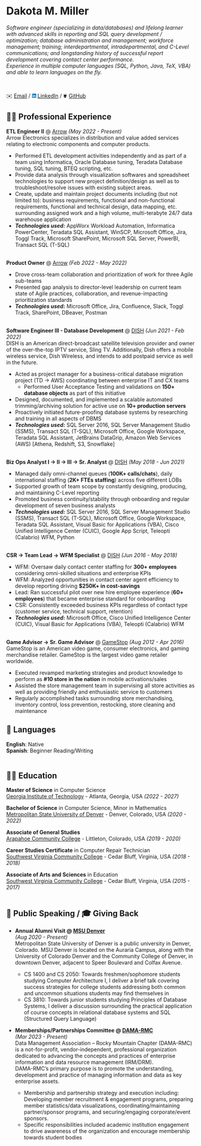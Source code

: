 # Dakota M. Miller

_Software engineer (specializing in data/databases) and lifelong learner with advanced skills in reporting and SQL query development / optimization; database administration and management; workforce management; training; interdepartmental, intradepartmental, and C-Level communications;  and longstanding history of successful report development covering contact center performance. <br>Experience in multiple computer languages (SQL, Python, Java, TeX, VBA) and able to learn languages on the fly._

<br>

✉️ [Email](mailto:dakotamiller723@gmail.com) / ![](images/linkedin.png) [LinkedIn](https://www.linkedin.com/in/dakota-miller-/) / ![](images/github.png) [GitHub](https://github.com/dmill166)

## 👨‍💻 Professional Experience

**ETL Engineer II** @ [Arrow](https://www.arrow.com/) _(May 2022 - Present)_ <br>
Arrow Electronics specializes in distribution and value added services relating to electronic components and computer products.
- Performed ETL development activities independently and as part of a team using Informatica, Oracle Database tuning, Teradata Database tuning, SQL tuning, BTEQ scripting, etc.
- Provide data analysis through visualization softwares and spreadsheet technologies to support new project definition/design as well as to troubleshoot/resolve issues with existing subject areas.
- Create, update and maintain project documents including (but not limited to): business requirements, functional and non-functional requirements, functional and technical design, data mapping, etc. surrounding assigned work and a high volume, multi-terabyte 24/7 data warehouse application
- **_Technologies used:_** AppWorx Workload Automation, Informatica PowerCenter, Teradata SQL Assistant, WinSCP, Microsoft Office, Jira, Toggl Track, Microsoft SharePoint, Microsoft SQL Server, PowerBI, Transact SQL (T-SQL)
<br><br>

**Product Owner** @ [Arrow](https://www.arrow.com/) _(Feb 2022 - May 2022)_ <br>
  - Drove cross-team collaboration and prioritization of work for three Agile sub-teams
  - Presented gap analysis to director-level leadership on current team state of Agile practices, collaboration, and revenue-impacting prioritization standards
  - **_Technologies used:_** Microsoft Office, Jira, Confluence, Slack, Toggl Track, SharePoint,  DBeaver, Postman
<br><br>

**Software Engineer III - Database Development** @ [DISH](https://www.dish.com) _(Jun 2021 - Feb 2022)_ <br>
DISH is an American direct-broadcast satellite television provider and owner of the over-the-top IPTV service, Sling TV. Additionally, Dish offers a mobile wireless service, Dish Wireless, and intends to add postpaid service as well in the future.
- Acted as project manager for a business-critical database migration project (TD → AWS) coordinating between enterprise IT and CX teams
  - Performed User Acceptance Testing and validations on **150+ database objects** as part of this initiative
- Designed, documented, and implemented a scalable automated trimming/archiving solution for active use on **10+ production servers**
- Proactively initiated future-proofing database systems by researching and training in all aspects of DBMS
- **_Technologies used:_** SQL Server 2016, SQL Server Management Studio (SSMS), Transact SQL (T-SQL), Microsoft Office, Google Workspace, Teradata SQL Assistant, JetBrains DataGrip, Amazon Web Services (AWS) [Athena, Redshift, S3, Snowflake]
<br><br>

**Biz Ops Analyst I → II → III → Sr. Analyst** @ [DISH](https://www.dish.com) _(May 2018 - Jun 2021)_ <br>
- Managed daily omni-channel queues (**100K+ calls/chats**), daily international staffing (**2K+ FTEs staffing**) across five different LOBs
- Supported growth of team scope by constantly designing, producing, and maintaining C-Level reporting
- Promoted business continuity/stability through onboarding and regular development of seven business analysts
- **_Technologies used:_** SQL Server 2016, SQL Server Management Studio (SSMS), Transact SQL (T-SQL), Microsoft Office, Google Workspace, Teradata SQL Assistant, Visual Basic for Applications (VBA), Cisco Unified Intelligence Center (CUIC), Google App Script, Teleopti (Calabrio) WFM, Python
    <br><br>

**CSR → Team Lead → WFM Specialist** @ [DISH](https://www.dish.com) _(Jun 2016 - May 2018)_ <br>
- WFM: Oversaw daily contact center staffing for **300+ employees** considering omni-skilled situations and enterprise KPIs
- WFM: Analyzed opportunities in contact center agent efficiency to develop reporting driving **$250K+ in cost-savings**
- Lead: Ran successful pilot over new hire employee experience (**60+ employees**) that became enterprise standard for onboarding
- CSR: Consistently exceeded business KPIs regardless of contact type (customer service, technical support, retention)
- **_Technologies used:_** Microsoft Office, Cisco Unified Intelligence Center (CUIC), Visual Basic for Applications (VBA), Teleopti (Calabrio) WFM
  <br><br>

**Game Advisor → Sr. Game Advisor** @ [GameStop](https://www.gamestop.com/) _(Aug 2012 - Apr 2016)_ <br>
GameStop is an American video game, consumer electronics, and gaming merchandise retailer. GameStop is the largest video game retailer worldwide.
- Executed revamped marketing strategies and product knowledge to perform as **#10 store in the nation** in mobile activations/sales
- Assisted the store management team in supervising all store activities as well as providing friendly and enthusiastic service to customers
- Regularly accomplished tasks surrounding store merchandising, inventory control, loss prevention, restocking, store cleaning and maintenance

## 💬 Languages

**English**: Native <br>
**Spanish**: Beginner Reading/Writing
<br><br>

## 👨‍🎓 Education

**Master of Science** in Computer Science<br>
[Georgia Institute of Technology](https://www.cc.gatech.edu/degree-programs/master-science-computer-science) - Atlanta, Georgia, USA _(2022 - 2027)_

**Bachelor of Science** in Computer Science, Minor in Mathematics<br>
[Metropolitan State University of Denver](https://www.msudenver.edu/computer-sciences/computer-science-major-bs/) - Denver, Colorado, USA _(2020 - 2022)_

**Associate of General Studies**<br>
[Arapahoe Community College](https://www.arapahoe.edu/academics-programs/degrees-certificates/associate-general-studies#:~:text=To%20earn%20an%20AGS%20degree,arts%2C%20humanities%2C%20and%20sciences.) - Littleton, Colorado, USA _(2019 - 2020)_

**Career Studies Certificate** in Computer Repair Technician<br>
[Southwest Virginia Community College](https://catalog.sw.edu/preview_program.php?catoid=5&poid=507&returnto=269) - Cedar Bluff, Virginia, USA _(2018 - 2018)_

**Associate of Arts and Sciences** in Education<br>
[Southwest Virginia Community College](https://sw.edu/education-associate-of-arts-and-sciences/) - Cedar Bluff, Virginia, USA _(2015 - 2017)_
<br><br>
  

## 🎤 Public Speaking / 🎓 Giving Back

- **Annual Alumni Visit @ [MSU Denver](https://www.msudenver.edu/)** <br>_(Aug 2020 - Present)_ <br>
Metropolitan State University of Denver is a public university in Denver, Colorado. MSU Denver is located on the Auraria Campus, along with the University of Colorado Denver and the Community College of Denver, in downtown Denver, adjacent to Speer Boulevard and Colfax Avenue.
  - CS 1400 and CS 2050: Towards freshmen/sophomore students studying Computer Architecture I, I deliver a brief talk covering success strategies for college students addressing both common and uncommon situations students may find themselves in
  - CS 3810: Towards junior students studying Principles of Database Systems, I deliver a discussion surrounding the practical application of course concepts in relational database systems and SQL (Structured Query Language)

- **Memberships/Partnerships Committee @ [DAMA-RMC](https://damarmc.org/)** <br>_(Mar 2023 - Present)_ <br>
Data Management Association – Rocky Mountain Chapter (DAMA-RMC) is a not-for-profit, vendor-independent, professional organization dedicated to advancing the concepts and practices of enterprise information and data resource management (IRM/DRM).<br>
DAMA-RMC’s primary purpose is to promote the understanding, development and practice of managing information and data as key enterprise assets.<br>
  - Membership and partnership strategy and execution including: Developing member recruitment & engagement programs, preparing member statistics/data visualizations, coordinating/maintaining partner/sponsor programs, and securing/engaging corporate/event sponsors.
  - Specific responsibilities included academic institution engagement to drive awareness of the organization and encourage membership towards student bodies
